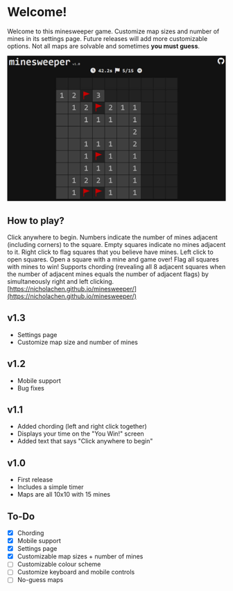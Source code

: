 # Welcome!
Welcome to this minesweeper game. Customize map sizes and number of mines in its settings page. Future releases will add more customizable options. Not all maps are solvable and sometimes **you must guess**.

![minesweeper screenshot](images/1.jpg)

## How to play?
Click anywhere to begin. Numbers indicate the number of mines adjacent (including corners) to the square.  Empty squares indicate no mines adjacent to it. Right click to flag squares that you believe have mines. Left click to open squares. Open a square with a mine and game over! Flag all squares with mines to win!
Supports chording (revealing all 8 adjacent squares when the number of adjacent mines equals the number of adjacent flags) by simultaneously right and left clicking.
[https://nicholachen.github.io/minesweeper/](https://nicholachen.github.io/minesweeper/)


## v1.3
 - Settings page
 - Customize map size and number of mines

## v1.2
 - Mobile support
 - Bug fixes

## v1.1
 - Added chording (left and right click together)
 - Displays your time on the "You Win!" screen
 - Added text that says "Click anywhere to begin"

## v1.0
 - First release
 - Includes a simple timer
 - Maps are all 10x10 with 15 mines

## To-Do
 - [x] Chording
 - [x] Mobile support
 - [x] Settings page
 - [x] Customizable map sizes + number of mines
 - [ ] Customizable colour scheme
 - [ ] Customize keyboard and mobile controls
 - [ ] No-guess maps